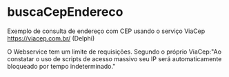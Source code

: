 # buscaCepEndereco
Exemplo de consulta de endereço com CEP usando o serviço ViaCep https://viacep.com.br/ (Delphi)

O Webservice tem um limite de requisições. Segundo o próprio ViaCep:"Ao constatar o uso de scripts de acesso massivo seu IP será automaticamente bloqueado por tempo indeterminado."

